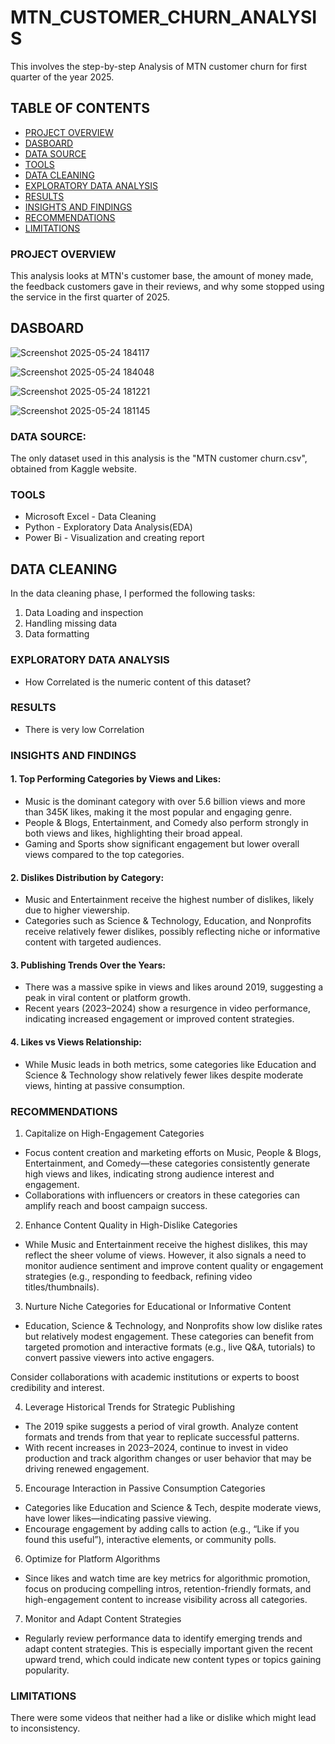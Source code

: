 # MTN_CUSTOMER_CHURN_ANALYSIS
This involves the step-by-step Analysis of MTN customer churn for first quarter of the year 2025.

## TABLE OF CONTENTS
- [PROJECT OVERVIEW](project-overview)
- [DASBOARD](dashboard)
- [DATA SOURCE](data-source)
- [TOOLS](tools)
- [DATA CLEANING](data-cleaning)
- [EXPLORATORY DATA ANALYSIS](exploratory-data-analysis)
- [RESULTS](results)
- [INSIGHTS AND FINDINGS](insights-and-findings)
- [RECOMMENDATIONS](recommendations)
- [LIMITATIONS](limitations)


### PROJECT OVERVIEW
This analysis looks at MTN's customer base, the amount of money made, the feedback customers gave in their reviews, and why some stopped using the service in the first quarter of 2025.

## DASBOARD  
![Screenshot 2025-05-24 184117](https://github.com/user-attachments/assets/dd13006e-6218-4e7c-a524-45c857d315d0)

![Screenshot 2025-05-24 184048](https://github.com/user-attachments/assets/5e8c8700-bc6b-4c63-8ca2-1aff0243b526)

![Screenshot 2025-05-24 181221](https://github.com/user-attachments/assets/09e0b21b-f99b-4750-96d9-369aa213f18d)

![Screenshot 2025-05-24 181145](https://github.com/user-attachments/assets/01cab084-8081-4a22-823d-88f3306ea5e2)

### DATA SOURCE:
The only dataset used in this analysis is the "MTN customer churn.csv", obtained from Kaggle website.

### TOOLS
- Microsoft Excel - Data Cleaning
- Python - Exploratory Data Analysis(EDA)
- Power Bi - Visualization and creating report

## DATA CLEANING
In the data cleaning phase, I performed the following tasks:

1. Data Loading and inspection
2. Handling missing data
3. Data formatting

### EXPLORATORY DATA ANALYSIS
- How Correlated is the numeric content of this dataset?

### RESULTS
- There is very low Correlation
  

### INSIGHTS AND FINDINGS
#### 1. Top Performing Categories by Views and Likes:
- Music is the dominant category with over 5.6 billion views and more than 345K likes, making it the most popular and engaging genre.
- People & Blogs, Entertainment, and Comedy also perform strongly in both views and likes, highlighting their broad appeal.
- Gaming and Sports show significant engagement but lower overall views compared to the top categories.

#### 2. Dislikes Distribution by Category:
- Music and Entertainment receive the highest number of dislikes, likely due to higher viewership.
- Categories such as Science & Technology, Education, and Nonprofits receive relatively fewer dislikes, possibly reflecting niche or informative content with targeted audiences.

#### 3. Publishing Trends Over the Years:
- There was a massive spike in views and likes around 2019, suggesting a peak in viral content or platform growth.
- Recent years (2023–2024) show a resurgence in video performance, indicating increased engagement or improved content strategies.

#### 4. Likes vs Views Relationship:
- While Music leads in both metrics, some categories like Education and Science & Technology show relatively fewer likes despite moderate views, hinting at passive consumption.

### RECOMMENDATIONS
1. Capitalize on High-Engagement Categories
- Focus content creation and marketing efforts on Music, People & Blogs, Entertainment, and Comedy—these categories consistently generate high views and likes, indicating strong audience interest and engagement.
- Collaborations with influencers or creators in these categories can amplify reach and boost campaign success.

2. Enhance Content Quality in High-Dislike Categories
- While Music and Entertainment receive the highest dislikes, this may reflect the sheer volume of views. However, it also signals a need to monitor audience sentiment and improve content quality or engagement strategies (e.g., responding to feedback, refining video titles/thumbnails).

3. Nurture Niche Categories for Educational or Informative Content
- Education, Science & Technology, and Nonprofits show low dislike rates but relatively modest engagement. These categories can benefit from targeted promotion and interactive formats (e.g., live Q&A, tutorials) to convert passive viewers into active engagers.

Consider collaborations with academic institutions or experts to boost credibility and interest.

4. Leverage Historical Trends for Strategic Publishing
- The 2019 spike suggests a period of viral growth. Analyze content formats and trends from that year to replicate successful patterns.
- With recent increases in 2023–2024, continue to invest in video production and track algorithm changes or user behavior that may be driving renewed engagement.

5. Encourage Interaction in Passive Consumption Categories
- Categories like Education and Science & Tech, despite moderate views, have lower likes—indicating passive viewing.
- Encourage engagement by adding calls to action (e.g., “Like if you found this useful”), interactive elements, or community polls.

6. Optimize for Platform Algorithms
- Since likes and watch time are key metrics for algorithmic promotion, focus on producing compelling intros, retention-friendly formats, and high-engagement content to increase visibility across all categories.

7. Monitor and Adapt Content Strategies
- Regularly review performance data to identify emerging trends and adapt content strategies. This is especially important given the recent upward trend, which could indicate new content types or topics gaining popularity.


### LIMITATIONS
There were some videos that neither had a like or dislike which might lead to inconsistency.
